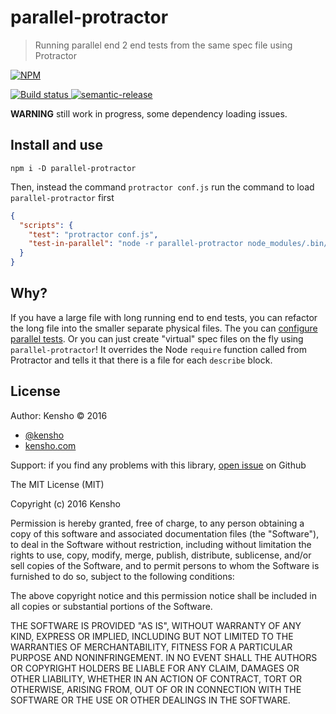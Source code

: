 # parallel-protractor

> Running parallel end 2 end tests from the same spec file using Protractor

[![NPM][parallel-protractor-icon] ][parallel-protractor-url]

[![Build status][parallel-protractor-ci-image] ][parallel-protractor-ci-url]
[![semantic-release][semantic-image] ][semantic-url]

[parallel-protractor-icon]: https://nodei.co/npm/parallel-protractor.png?downloads=true
[parallel-protractor-url]: https://npmjs.org/package/parallel-protractor
[parallel-protractor-ci-image]: https://travis-ci.org/kensho/parallel-protractor.png?branch=master
[parallel-protractor-ci-url]: https://travis-ci.org/kensho/parallel-protractor
[semantic-image]: https://img.shields.io/badge/%20%20%F0%9F%93%A6%F0%9F%9A%80-semantic--release-e10079.svg
[semantic-url]: https://github.com/semantic-release/semantic-release

**WARNING** still work in progress, some dependency loading issues.

## Install and use

```
npm i -D parallel-protractor
```

Then, instead the command `protractor conf.js` run the command to load `parallel-protractor`
first

```json
{
  "scripts": {
    "test": "protractor conf.js",
    "test-in-parallel": "node -r parallel-protractor node_modules/.bin/protractor conf.js"
  }
}
```

## Why?

If you have a large file with long running end to end tests, you can refactor the long file 
into the smaller separate physical files. The you can 
[configure parallel tests](http://blog.yodersolutions.com/run-protractor-tests-in-parallel/).
Or you can just create "virtual" spec files on the fly using `parallel-protractor`! It overrides
the Node `require` function called from Protractor and tells it that there is a file for each
`describe` block.

## License

Author: Kensho &copy; 2016

* [@kensho](https://twitter.com/kensho)
* [kensho.com](http://kensho.com)

Support: if you find any problems with this library,
[open issue](https://github.com/kensho/parallel-protractor/issues) on Github

The MIT License (MIT)

Copyright (c) 2016 Kensho

Permission is hereby granted, free of charge, to any person obtaining a copy of
this software and associated documentation files (the "Software"), to deal in
the Software without restriction, including without limitation the rights to
use, copy, modify, merge, publish, distribute, sublicense, and/or sell copies of
the Software, and to permit persons to whom the Software is furnished to do so,
subject to the following conditions:

The above copyright notice and this permission notice shall be included in all
copies or substantial portions of the Software.

THE SOFTWARE IS PROVIDED "AS IS", WITHOUT WARRANTY OF ANY KIND, EXPRESS OR
IMPLIED, INCLUDING BUT NOT LIMITED TO THE WARRANTIES OF MERCHANTABILITY, FITNESS
FOR A PARTICULAR PURPOSE AND NONINFRINGEMENT. IN NO EVENT SHALL THE AUTHORS OR
COPYRIGHT HOLDERS BE LIABLE FOR ANY CLAIM, DAMAGES OR OTHER LIABILITY, WHETHER
IN AN ACTION OF CONTRACT, TORT OR OTHERWISE, ARISING FROM, OUT OF OR IN
CONNECTION WITH THE SOFTWARE OR THE USE OR OTHER DEALINGS IN THE SOFTWARE.
